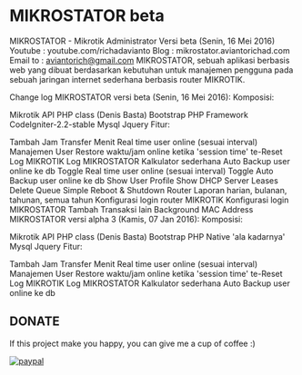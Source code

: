 # MIKROSTATOR beta
MIKROSTATOR - Mikrotik Administrator
Versi beta (Senin, 16 Mei 2016)
Youtube : youtube.com/richadavianto
Blog : mikrostator.aviantorichad.com
Email to : aviantorich@gmail.com
MIKROSTATOR, sebuah aplikasi berbasis web yang dibuat berdasarkan kebutuhan untuk manajemen pengguna pada sebuah jaringan internet sederhana berbasis router MIKROTIK.

Change log
MIKROSTATOR versi beta (Senin, 16 Mei 2016):
Komposisi:

Mikrotik API PHP class (Denis Basta)
Bootstrap
PHP Framework CodeIgniter-2.2-stable
Mysql
Jquery
Fitur:

Tambah Jam
Transfer Menit
Real time user online (sesuai interval)
Manajemen User
Restore waktu/jam online ketika 'session time' te-Reset
Log MIKROTIK
Log MIKROSTATOR
Kalkulator sederhana
Auto Backup user online ke db
Toggle Real time user online (sesuai interval)
Toggle Auto Backup user online ke db
Show User Profile
Show DHCP Server Leases
Delete Queue Simple
Reboot & Shutdown Router
Laporan harian, bulanan, tahunan, semua tahun
Konfigurasi login router MIKROTIK
Konfigurasi login MIKROSTATOR
Tambah Transaksi lain
Background MAC Address
MIKROSTATOR versi alpha 3 (Kamis, 07 Jan 2016):
Komposisi:

Mikrotik API PHP class (Denis Basta)
Bootstrap
PHP Native 'ala kadarnya'
Mysql
Jquery
Fitur:

Tambah Jam
Transfer Menit
Real time user online (sesuai interval)
Manajemen User
Restore waktu/jam online ketika 'session time' te-Reset
Log MIKROTIK
Log MIKROSTATOR
Kalkulator sederhana
Auto Backup user online ke db

## DONATE
If this project make you happy, you can give me a cup of coffee :)

[![paypal](https://www.paypalobjects.com/en_US/i/btn/btn_donateCC_LG.gif)](https://www.paypal.com/cgi-bin/webscr?cmd=_s-xclick&hosted_button_id=EK6UWF45PVDR6)